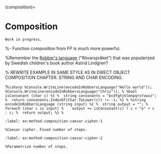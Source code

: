 (composition)=
# Composition

```{warning}
Work in progress.
```

%- Function composition from FP is much more powerful.

%Remember the [Robber's language](https://en.wikipedia.org/wiki/Rövarspråket) ("Rövarspråket") that was popularized by Swedish children's book author Astrid Lindgren?

% REWRITE EXAMPLE IN SAME STYLE AS IN DIRECT OBJECT COMPOSITION CHAPTER. STRING AND CHAR ENCODING.

%```csharp
%Console.WriteLine(encodeInRobbersLanguage("Hello world"));
%Console.WriteLine(encodeInRobbersLanguage("Chris"));
%
%bool isConsonant (char c)
%{
%  string consonants = "bcdfghjklmnpqrstvwxz";
%  return consonants.IndexOf(Char.ToLower(c)) != -1;
%}
%
%string encodeInRobbersLanguage (string input)
%{
%  string output = "";
%  foreach (char c in input)
%    output += isConsonant(c) ? c + "o" + c : c;
%  return output;
%}
%```

```{exercise}
:label: ex:method-composition-caesar-cipher-1

%Caesar cipher. Fixed number of steps.
```

```{exercise}
:label: ex:method-composition-caesar-cipher-2

%Parametrize number of steps.
```
